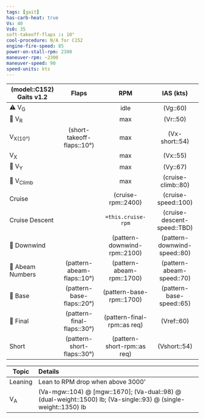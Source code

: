 ```yaml
---
tags: [gait]
has-carb-heat: true
Vs: 40
Vs0: 35
soft-takeoff-flaps :: 10°
cool-procedure: N/A for C152
engine-fire-speed: 85
power-on-stall-rpm: 2300
maneuver-rpm: ~2300
maneuver-speed: 90
speed-units: kts
---
```


| **(model::C152) Gaits** v1.2 |         **Flaps**          |           **RPM**            |          **IAS (kts)**           |
| ---------------------------- |:--------------------------:|:----------------------------:|:--------------------------------:|
| ⚠️ V<sub>G</sub>             |                            |             idle             |             (Vg::60)             |
| 🛫 V<sub>R</sub>             |                            |             max              |             (Vr::50)             |
| V<sub>X(10°)</sub>           |   (short-takeoff-flaps::10°)    |             max              |            (Vx-short::54)            |
| V<sub>X</sub>                |                            |             max              |             (Vx::55)             |
| 🛫 V<sub>Y</sub>             |                            |             max              |             (Vy::67)             |
| 🛫 V<sub>Climb</sub>         |                            |             max              |        (cruise-climb::80)        |
| Cruise                       |                            |      (cruise-rpm::2400)      |       (cruise-speed::100)        |
| Cruise Descent               |                            |      `=this.cruise-rpm`      |   (cruise-descent-speed::TBD)    |
| 🛬 Downwind                  |                            | (pattern-downwind-rpm::2100) | (pattern-downwind-speed::80) |
| 🛬 Abeam Numbers             | (pattern-abeam-flaps::10°) |  (pattern-abeam-rpm::1700)   |    (pattern-abeam-speed::70)     |
| 🛬 Base                      | (pattern-base-flaps::20°)  |   (pattern-base-rpm::1700)   |     (pattern-base-speed::65)     |
| 🛬 Final                     | (pattern-final-flaps::30°) | (pattern-final-rpm::as req)  |            (Vref::60)            |
| Short                        | (pattern-short-flaps::30°) | (pattern-short-rpm::as req)  |           (Vshort::54)           |


| Topic         | Details                                                                                                       |
| ------------- |:------------------------------------------------------------------------------------------------------------- |
| Leaning       | Lean to RPM drop when above 3000'                                                                           | 
| V<sub>A</sub> | (Va-mgw::104) @ [mgw::1670]; (Va-dual::98) @ (dual-weight::1500) lb; (Va-single::93) @ (single-weight::1350) lb |

